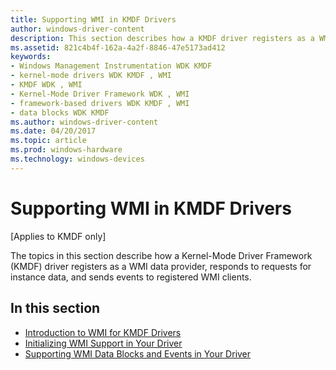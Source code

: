 ```yaml
---
title: Supporting WMI in KMDF Drivers
author: windows-driver-content
description: This section describes how a KMDF driver registers as a WMI data provider, responds to requests for instance data, and sends events to registered WMI clients.
ms.assetid: 821c4b4f-162a-4a2f-8846-47e5173ad412
keywords:
- Windows Management Instrumentation WDK KMDF
- kernel-mode drivers WDK KMDF , WMI
- KMDF WDK , WMI
- Kernel-Mode Driver Framework WDK , WMI
- framework-based drivers WDK KMDF , WMI
- data blocks WDK KMDF
ms.author: windows-driver-content
ms.date: 04/20/2017
ms.topic: article
ms.prod: windows-hardware
ms.technology: windows-devices
---
```


# Supporting WMI in KMDF Drivers


\[Applies to KMDF only\]

The topics in this section describe how a Kernel-Mode Driver Framework (KMDF) driver registers as a WMI data provider, responds to requests for instance data, and sends events to registered WMI clients.

## <a href="" id="ddk-handling-wmi-in-framework-based-drivers-df"></a>


## In this section


-   [Introduction to WMI for KMDF Drivers](introduction-to-wmi-for-kmdf-drivers.md)
-   [Initializing WMI Support in Your Driver](initializing-wmi-support-in-your-driver.md)
-   [Supporting WMI Data Blocks and Events in Your Driver](supporting-wmi-data-blocks-and-events-in-your-driver.md)

 

 





